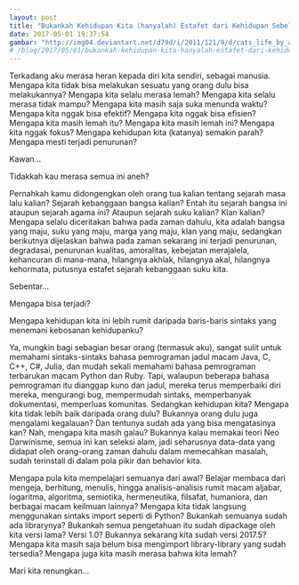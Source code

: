 ```yaml
---
layout: post
title: "Bukankah Kehidupan Kita (hanyalah) Estafet dari Kehidupan Sebelumnya?"
date: 2017-05-01 19:37:54
gambar: "http://img04.deviantart.net/d79d/i/2011/121/9/d/cats_life_by_apofiss-d3fb1qw.jpg"
# /blog/2017/05/01/bukankah-kehidupan-kita-hanyalah-estafet-dari-kehidupan-sebelumnya.html
---
```


Terkadang aku merasa heran kepada diri kita sendiri, sebagai manusia. Mengapa kita tidak bisa melakukan sesuatu yang orang dulu bisa melakukannya? Mengapa kita selalu merasa lemah? Mengapa kita selalu merasa tidak mampu? Mengapa kita masih saja suka menunda waktu? Mengapa kita nggak bisa efektif? Mengapa kita nggak bisa efisien? Mengapa kita masih lemah itu? Mengapa kita masih lemah ini? Mengapa kita nggak fokus? Mengapa kehidupan kita (katanya) semakin parah? Mengapa mesti terjadi penurunan?

Kawan...

Tidakkah kau merasa semua ini aneh?

Pernahkah kamu didongengkan oleh orang tua kalian tentang sejarah masa lalu kalian? Sejarah kebanggaan bangsa kalian? Entah itu sejarah bangsa ini ataupun sejarah agama ini? Ataupun sejarah suku kalian? Klan kalian? Mengapa selalu diceritakan bahwa pada zaman dahulu, kita adalah bangsa yang maju, suku yang maju, marga yang maju, klan yang maju, sedangkan berikutnya dijelaskan bahwa pada zaman sekarang ini terjadi penurunan, degradasai, penurunan kualitas, amoralitas, kebejatan merajalela, kehancuran di mana-mana, hilangnya akhlak, hilangnya akal, hilangnya kehormata, putusnya estafet sejarah kebanggaan suku kita.

Sebentar...

Mengapa bisa terjadi?

Mengapa kehidupan kita ini lebih rumit daripada baris-baris sintaks yang menemani kebosanan kehidupanku?

Ya, mungkin bagi sebagian besar orang (termasuk aku), sangat sulit untuk memahami sintaks-sintaks bahasa pemrograman jadul macam Java, C, C++, C#, Julia, dan mudah sekali memahami bahasa pemrograman terbarukan macam Python dan Ruby. Tapi, walaupun beberapa bahasa pemrograman itu dianggap kuno dan jadul, mereka terus memperbaiki diri mereka, mengurangi bug, mempermudah sintaks, memperbanyak dokumentasi, memperluas komunitas. Sedangkan kehidupan kita? Mengapa kita tidak lebih baik daripada orang dulu? Bukannya orang dulu juga mengalami kegalauan? Dan tentunya sudah ada yang bisa mengatasinya kan? Nah, mengapa kita masih galau? Bukannya kalau memakai teori Neo Darwinisme, semua ini kan seleksi alam, jadi seharusnya data-data yang didapat oleh orang-orang zaman dahulu dalam memecahkan masalah, sudah terinstall di dalam pola pikir dan behavior kita.

Mengapa pula kita mempelajari semuanya dari awal? Belajar membaca dari mengeja, berhitung, menulis, hingga analisis-analisis rumit macam aljabar, logaritma, algoritma, semiotika, hermeneutika, filsafat, humaniora, dan berbagai macam keilmuan lainnya? Mengapa kita tidak langsung menggunakan sintaks import seperti di Python? Bukankah semuanya sudah ada librarynya? Bukankah semua pengetahuan itu sudah dipackage oleh kita versi lama? Versi 1.0? Bukannya sekarang kita sudah versi 2017.5? Mengapa kita masih saja belum bisa mengimport library-library yang sudah tersedia? Mengapa juga kita masih merasa bahwa kita lemah?

Mari kita renungkan...